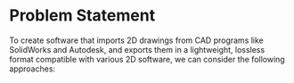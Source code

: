 # Problem Statement
To create software that imports 2D drawings from CAD programs like SolidWorks and Autodesk, and exports them in a lightweight, lossless format compatible with various 2D software, we can consider the following approaches:
